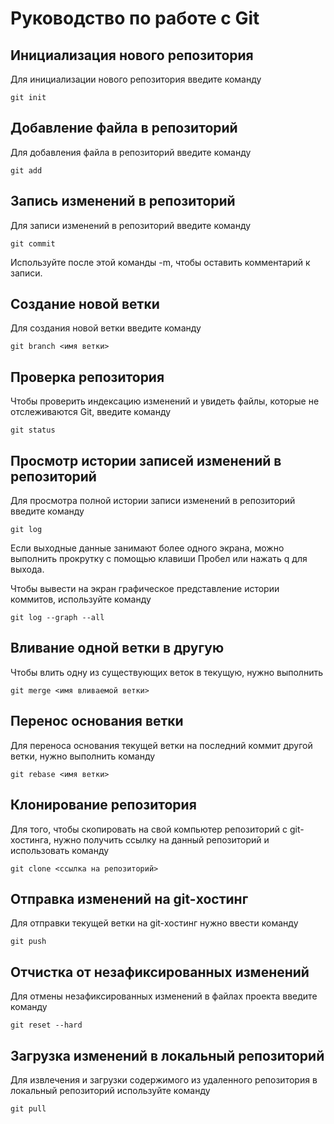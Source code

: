 # Руководство по работе с Git

## Инициализация нового репозитория

Для инициализации нового репозитория введите команду 

```
git init
```
## Добавление файла в репозиторий

Для добавления файла в репозиторий введите команду

```
git add
```
## Запись изменений в репозиторий

Для записи изменений в репозиторий введите команду

```
git commit
```

Используйте после этой команды -m, чтобы оставить комментарий к записи. 

## Создание новой ветки

Для создания новой ветки введите команду

```
git branch <имя ветки>
```

## Проверка репозитория

Чтобы проверить индексацию изменений и увидеть файлы, которые не отслеживаются Git, введите команду

```
git status
```
## Просмотр истории записей изменений в репозиторий

Для просмотра полной истории записи изменений в репозиторий введите команду 

```
git log
```

Если выходные данные занимают более одного экрана, можно выполнить прокрутку с помощью клавиши Пробел или нажать q для выхода.

Чтобы вывести на экран графическое представление истории коммитов, используйте команду

```
git log --graph --all
```

## Вливание одной ветки в другую

Чтобы влить одну из существующих веток в текущую, нужно выполнить 

```
git merge <имя вливаемой ветки>
```
## Перенос основания ветки

Для переноса основания текущей ветки на последний коммит другой ветки, нужно выполнить команду

```
git rebase <имя ветки>
```

## Клонирование репозитория

Для того, чтобы скопировать на свой компьютер репозиторий с git-хостинга, нужно получить ссылку на данный репозиторий и использовать команду

```
git clone <ссылка на репозиторий>
```

## Отправка изменений на git-хостинг

Для отправки текущей ветки на git-хостинг нужно ввести команду 

```
git push
```

## Отчистка от незафиксированных изменений

Для отмены незафиксированных изменений в файлах проекта введите команду

```
git reset --hard
```

## Загрузка изменений в локальный репозиторий

Для извлечения и загрузки содержимого из удаленного репозитория в локальный репозиторий используйте команду

```
git pull
```

